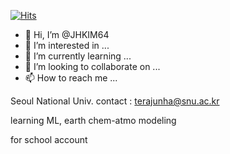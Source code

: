 [![Hits](https://hits.seeyoufarm.com/api/count/incr/badge.svg?url=https%3A%2F%2Fgithub.com%2FJHKIM64&count_bg=%2379C83D&title_bg=%23555555&icon=&icon_color=%23E7E7E7&title=hits&edge_flat=false)](https://hits.seeyoufarm.com)

- 👋 Hi, I’m @JHKIM64
- 👀 I’m interested in ...
- 🌱 I’m currently learning ...
- 💞️ I’m looking to collaborate on ...
- 📫 How to reach me ...

<!---
JHKIM64/JHKIM64 is a ✨ special ✨ repository because its `README.md` (this file) appears on your GitHub profile.
You can click the Preview link to take a look at your changes.
--->

Seoul National Univ.
contact : terajunha@snu.ac.kr

learning ML, earth chem-atmo modeling

for school account
